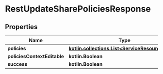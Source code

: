 
# RestUpdateSharePoliciesResponse

## Properties
| Name | Type | Description | Notes |
| ------------ | ------------- | ------------- | ------------- |
| **policies** | [**kotlin.collections.List&lt;ServiceResourcePolicy&gt;**](ServiceResourcePolicy.md) |  |  [optional] |
| **policiesContextEditable** | **kotlin.Boolean** |  |  [optional] |
| **success** | **kotlin.Boolean** |  |  [optional] |
